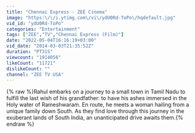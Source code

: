 ```yaml
---
title: "Chennai Express - ZEE Cinema"
image: "https:\/\/i.ytimg.com\/vi\/ydU0Rd-ToPo\/hqdefault.jpg"
vid_id: "ydU0Rd-ToPo"
categories: "Entertainment"
tags: ["ZEE","TV","Chennai Express (Film)"]
date: "2022-05-04T16:16:19+03:00"
vid_date: "2014-03-03T21:35:52Z"
duration: "PT31S"
viewcount: "1914056"
likeCount: "11721"
dislikeCount: ""
channel: "ZEE TV USA"
---
```

{% raw %}Rahul embarks on a journey to a small town in Tamil Nadu to fulfill the last wish of his grandfather: to have his ashes immersed in the Holy water of Rameshwaram. En route, he meets a woman hailing from a unique family down South. As they find love through this journey in the exuberant lands of South India, an unanticipated drive awaits them.{% endraw %}
